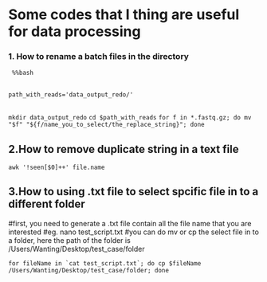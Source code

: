 # Some codes that I thing are useful for data processing

### 1. How to rename a batch files in the directory
``` %%bash``` 
##
```path_with_reads='data_output_redo/'```
##
```mkdir data_output_redo```
```cd $path_with_reads```
```for f in *.fastq.gz; do mv "$f" "${f/name_you_to_select/the_replace_string}"; done ```


## 2.How to remove duplicate string in a text file

``` awk '!seen[$0]++' file.name ```

## 3.How to using .txt file to select spcific file in to a different folder
#first, you need to generate a .txt file contain all the file name that you are interested 
#eg. nano test_script.txt
#you can do mv or cp the select file in to a folder, here the path of the folder is /Users/Wanting/Desktop/test_case/folder

``` for fileName in `cat test_script.txt`; do cp $fileName /Users/Wanting/Desktop/test_case/folder; done ```
